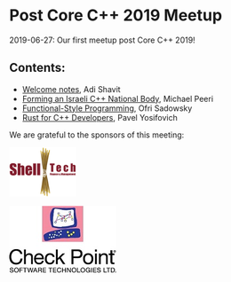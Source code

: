 # Post Core C++ 2019 Meetup
2019-06-27: Our first meetup post Core C++ 2019! 

## Contents:
- [Welcome notes](201906_News+Updates+Intro.pdf), Adi Shavit
- [Forming an Israeli C++ National Body](ISO-C++.IL.pdf), Michael Peeri
- [Functional-Style Programming](CppFunctionalProgramming.pdf), Ofri Sadowsky
- [Rust for C++ Developers](Rust_for_C++_Developers.pdf), Pavel Yosifovich


We are grateful to the sponsors of this meeting:  

![ShellTech](../assets/sponsor-logos/ShellTechLogo_120x90.png)  

![CheckPoint](../assets/sponsor-logos/checkpoint.jpg)
